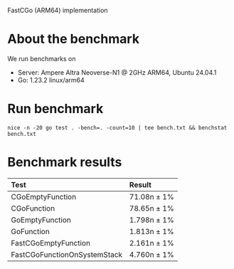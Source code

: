 FastCGo (ARM64) implementation

# About the benchmark

We run benchmarks on

- Server: Ampere Altra Neoverse-N1 @ 2GHz ARM64, Ubuntu 24.04.1
- Go: 1.23.2 linux/arm64

# Run benchmark

`nice -n -20 go test . -bench=. -count=10 | tee bench.txt && benchstat bench.txt`

# Benchmark results

| Test                         | Result      |
|:-----------------------------|:------------|
| CGoEmptyFunction             | 71.08n ± 1% |
| CGoFunction                  | 78.65n ± 1% |
| GoEmptyFunction              | 1.798n ± 1% |
| GoFunction                   | 1.813n ± 1% |
| FastCGoEmptyFunction         | 2.161n ± 1% |
| FastCGoFunctionOnSystemStack | 4.760n ± 1% |